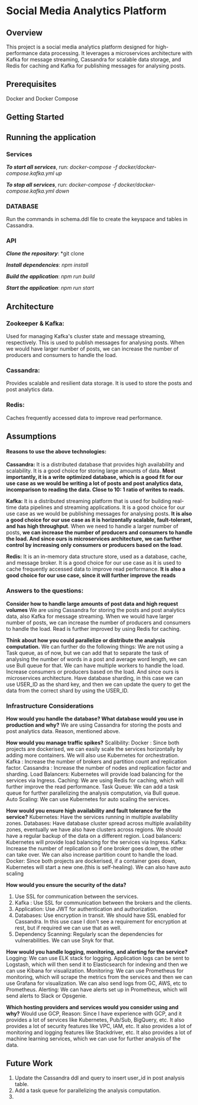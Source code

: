# Social Media Analytics Platform

## Overview

This project is a social media analytics platform designed for high-performance data processing. It leverages a microservices architecture with Kafka for message streaming, Cassandra for scalable data storage, and Redis for caching and Kafka for publishing messages for analysing posts.

## Prerequisites

Docker and Docker Compose

## Getting Started

## Running the application

### Services

**_To start all services_**, run:
    *docker-compose -f docker/docker-compose.kafka.yml up*

**_To stop all services_**, run:
    *docker-compose -f docker/docker-compose.kafka.yml down*

### DATABASE
Run the commands in schema.ddl file to create the keyspace and tables in Cassandra.

### API
**_Clone the repository_**:
    *git clone 

**_Install dependencies_**:
    *npm install*

**_Build the application_**:
    *npm run build*

**_Start the application_**:
    *npm run start*

## Architecture
### Zookeeper & Kafka: 
Used for managing Kafka's cluster state and message streaming, respectively. This is used to publish messages for analysing posts. When we would have larger number of posts, we can increase the number of producers and consumers to handle the load. 
### Cassandra:
Provides scalable and resilient data storage. It is used to store the posts and post analytics data.
### Redis:
Caches frequently accessed data to improve read performance.

## Assumptions

#### Reasons to use the above technologies:

**Cassandra:** It is a distributed database that provides high availability and scalability. It is a good choice for storing large amounts of data. **Most importantly, it is a write optimized database, which is a good fit for our use case as we would be writing a lot of posts and post analytics data, incomparison to reading the data. Close to 10: 1 ratio of writes to reads.**

**Kafka:** It is a distributed streaming platform that is used for building real-time data pipelines and streaming applications. It is a good choice for our use case as we would be publishing messages for analysing posts. **It is also a good choice for our use case as it is horizontally scalable, fault-tolerant, and has high throughput**. When we need to handle a larger number of posts, **we can increase the number of producers and consumers to handle the load. And since ours is microservices architecture, we can further control by increasing only consumers or producers based on the load.**

**Redis:** It is an in-memory data structure store, used as a database, cache, and message broker. It is a good choice for our use case as it is used to cache frequently accessed data to improve read performance. **It is also a good choice for our use case, since it will further improve the reads**

### Answers to the questions:
**Consider how to handle large amounts of post data and high request volumes**
We are using Cassandra for storing the posts and post analytics data, also Kafka for message streaming. When we would have larger number of posts, we can increase the number of producers and consumers to handle the load. Read is further improved by using Redis for caching.

**Think about how you could parallelize or distribute the analysis computation.**
We can further do the following things:
We are not using a Task queue, as of now, but we can add that to separate the task of analysing the number of words in a post and average word length, we can use Bull queue for that. We can have multiple workers to handle the load.
Increase consumers or producers based on the load. And since ours is microservices architecture.
Have database sharding, in this case we can use USER_ID as the shard key, and then we can update the query to get the data from the correct shard by using the USER_ID.

### Infrastructure Considerations
**How would you handle the database? What database would you use in production and why?**
We are using Cassandra for storing the posts and post analytics data. Reason, mentioned above.

**How would you manage traffic spikes?**
Scalibility:
Docker : Since both projects are dockerised, we can easily scale the services horizontally by adding more containers. We will also use Kubernetes for orchestration.
Kafka : Increase the number of brokers and partition count and replication factor.
Cassandra : Increase the number of nodes and replication factor and sharding.
Load Balancers: Kubernetes will provide load balancing for the services via Ingress.
Caching: We are using Redis for caching, which will further improve the read performance.
Task Queue: We can add a task queue for further parallelizing the analysis computation, via Bull queue.
Auto Scaling: We can use Kubernetes for auto scaling the services.

**How would you ensure high availability and fault tolerance for the service?**
Kubernetes: Have the services running in multiple availability zones.
Databases: Have database cluster spread across multiple availability zones, eventually we have also have clusters across regions. We should have a regular backup of the data on a different region.
Load balancers: Kubernetes will provide load balancing for the services via Ingress.
Kafka: Increase the number of replication so if one broker goes down, the other can take over. We can also increase partition count to handle the load.
Docker: Since both projects are dockerised, if a container goes down, Kubernetes will start a new one.(this is self-healing). We can also have auto scaling

**How would you ensure the security of the data?**
1. Use SSL for communication between the services.
2. Kafka : Use SSL for communication between the brokers and the clients.
3. Application: Use JWT for authentication and authorization.
4. Databases: Use encryption in transit. We should have SSL enabled for Cassandra. In this use case I don't see a requirement for encryption at rest, but if required we can use that as well.
5. Dependency Scanning: Regularly scan the dependencies for vulnerabilities. We can use Snyk for that.


**How would you handle logging, monitoring, and alerting for the service?**
Logging: We can use ELK stack for logging. Application logs can be sent to Logstash, which will then send it to Elasticsearch for indexing and then we can use Kibana for visualization.
Monitoring: We can use Prometheus for monitoring, which will scrape the metrics from the services and then we can use Grafana for visualization. We can also send logs from GC, AWS, etc to Prometheus.
Alerting: We can have alerts set up in Prometheus, which will send alerts to Slack or Opsgenie.


**Which hosting providers and services would you consider using and why?**
Would use GCP, Reason: Since I have experience with GCP, and it provides a lot of services like Kubernetes, Pub/Sub, BigQuery, etc. It also provides a lot of security features like VPC, IAM, etc. It also provides a lot of monitoring and logging features like Stackdriver, etc. It also provides a lot of machine learning services, which we can use for further analysis of the data.

## Future Work
1. Update the Cassandra ddl and query to insert user_id in post analysis table.
2. Add a task queue for parallelizing the analysis computation.
3.

